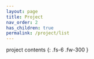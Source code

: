 ```yaml
---
layout: page
title: Project
nav_order: 2
has_children: true
permalink: /project/list
---
```


project contents
{: .fs-6 .fw-300 }

